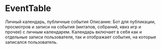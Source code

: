 # EventTable
Личный календарь, публичные события
Описание: Бот для публикации, просмотров и записи на события (митапов, собраний, квиз игр и прочее) с личным календарем. 
Календарь включает в себя как и отдельные записи пользователя, так и отображает события, на которые записался пользователь.
